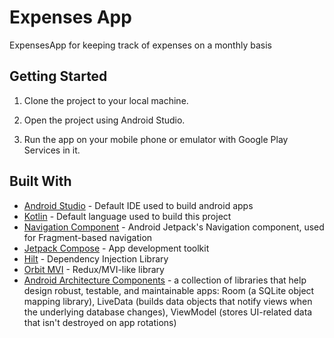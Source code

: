# Expenses App

ExpensesApp for keeping track of expenses on a monthly basis

## Getting Started

1. Clone the project to your local machine.
2. Open the project using Android Studio.

4. Run the app on your mobile phone or emulator with Google Play Services in it.

## Built With

* [Android Studio](https://developer.android.com/studio) - Default IDE used to build android apps
* [Kotlin](https://kotlinlang.org/) - Default language used to build this project
* [Navigation Component](https://developer.android.com/guide/navigation/navigation-getting-started) - Android Jetpack's Navigation component, used for Fragment-based navigation 
* [Jetpack Compose](https://developer.android.com/jetpack/compose) - App development toolkit
* [Hilt](https://developer.android.com/training/dependency-injection/hilt-android) - Dependency Injection Library
* [Orbit MVI](https://orbit-mvi.org/) - Redux/MVI-like library
* [Android Architecture Components](https://developer.android.com/topic/libraries/architecture) - a collection of libraries that help design robust, testable, and maintainable apps: Room (a SQLite object mapping library), LiveData (builds data objects that notify views when the underlying database changes), ViewModel (stores UI-related data that isn't destroyed on app rotations)
